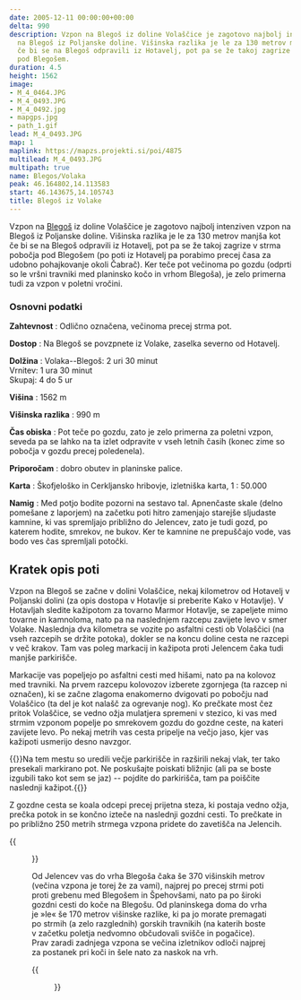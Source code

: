 ```yaml
---
date: 2005-12-11 00:00:00+00:00
delta: 990
description: Vzpon na Blegoš iz doline Volaščice je zagotovo najbolj intenziven vzpon
  na Blegoš iz Poljanske doline. Višinska razlika je le za 130 metrov manjša, kot
  če bi se na Blegoš odpravili iz Hotavelj, pot pa se že takoj zagrize v strma pobočja
  pod Blegošem.
duration: 4.5
height: 1562
image:
- M_4_0464.JPG
- M_4_0493.JPG
- M_4_0492.jpg
- mapgps.jpg
- path_1.gif
lead: M_4_0493.JPG
map: 1
maplink: https://mapzs.projekti.si/poi/4875
multilead: M_4_0493.JPG
multipath: true
name: Blegos/Volaka
peak: 46.164802,14.113583
start: 46.143675,14.105743
title: Blegoš iz Volake
---
```

Vzpon na [Blegoš](../) iz doline Volaščice je zagotovo najbolj intenziven vzpon na Blegoš iz Poljanske doline. Višinska razlika je le za 130 metrov manjša kot če bi se na Blegoš odpravili iz Hotavelj, pot pa se že takoj zagrize v strma pobočja pod Blegošem (po poti iz Hotavelj pa porabimo precej časa za udobno pohajkovanje okoli Čabrač). Ker teče pot večinoma po gozdu (odprti so le vršni travniki med planinsko kočo in vrhom Blegoša), je zelo primerna tudi za vzpon v poletni vročini. 

### Osnovni podatki

**Zahtevnost**
:   Odlično označena, večinoma precej strma pot.

**Dostop**
:   Na Blegoš se povzpnete iz Volake, zaselka severno od Hotavelj.

**Dolžina**
:   Volaka--Blegoš: 2 uri 30 minut\
    Vrnitev: 1 ura 30 minut\
    Skupaj: 4 do 5 ur

**Višina**
:   1562 m

**Višinska razlika**
:   990 m

**Čas obiska**
:   Pot teče po gozdu, zato je zelo primerna za poletni vzpon, seveda pa se lahko na ta izlet odpravite v vseh letnih časih (konec zime so pobočja v gozdu precej poledenela).

**Priporočam**
:   dobro obutev in planinske palice.

**Karta**
:   Škofjeloško in Cerkljansko hribovje, izletniška karta, 1 : 50.000

**Namig**
:   Med potjo bodite pozorni na sestavo tal. Apnenčaste skale (delno pomešane z laporjem) na začetku poti hitro zamenjajo starejše sljudaste kamnine, ki vas spremljajo približno do Jelencev, zato je tudi gozd, po katerem hodite, smrekov, ne bukov. Ker te kamnine ne prepuščajo vode, vas bodo ves čas spremljali potočki.

Kratek opis poti
----------------

Vzpon na Blegoš se začne v dolini Volaščice, nekaj kilometrov od Hotavelj v Poljanski dolini (za opis dostopa v Hotavlje si preberite Kako v Hotavlje). V Hotavljah sledite kažipotom za tovarno Marmor Hotavlje, se zapeljete mimo tovarne in kamnoloma, nato pa na naslednjem razcepu zavijete levo v smer Volake. Naslednja dva kilometra se vozite po asfaltni cesti ob Volaščici (na vseh razcepih se držite potoka), dokler se na koncu doline cesta ne razcepi v več krakov. Tam vas poleg markacij in kažipota proti Jelencem čaka tudi manjše parkirišče.

Markacije vas popeljejo po asfaltni cesti med hišami, nato pa na kolovoz med travniki. Na prvem razcepu kolovozov izberete zgornjega (ta razcep ni označen), ki se začne zlagoma enakomerno dvigovati po pobočju nad Volaščico (ta del je kot nalašč za ogrevanje nog). Ko prečkate most čez pritok Volaščice, se vedno ožja mulatjera spremeni v stezico, ki vas med strmim vzponom popelje po smrekovem gozdu do gozdne ceste, na kateri zavijete levo. Po nekaj metrih vas cesta pripelje na večjo jaso, kjer vas kažipoti usmerijo desno navzgor.

{{<note warn>}}Na tem mestu so uredili večje parkirišče in razširili nekaj vlak, ter tako presekali markirano pot. Ne poskušajte poiskati bližnjic (ali pa se boste izgubili tako kot sem se jaz) -- pojdite do parkirišča, tam pa poiščite naslednji kažipot.{{</note>}}

Z gozdne cesta se koala odcepi precej prijetna steza, ki postaja vedno ožja, prečka potok in se končno izteče na naslednji gozdni cesti. To prečkate in po približno 250 metrih strmega vzpona pridete do zavetišča na Jelencih.

{{<figure src="M_4_0493.JPG" caption="Zavetišče na Jelencih">}}

Od Jelencev vas do vrha Blegoša čaka še 370 višinskih metrov (večina vzpona je torej že za vami), najprej po precej strmi poti proti grebenu med Blegošem in Špehovšami, nato pa po široki gozdni cesti do koče na Blegošu. Od planinskega doma do vrha je »le« še 170 metrov višinske razlike, ki pa jo morate premagati po strmih (a zelo razglednih) gorskih travnikih (na katerih boste v začetku poletja nedvomno občudovali svišče in pogačice). Prav zaradi zadnjega vzpona se večina izletnikov odloči najprej za postanek pri koči in šele nato za naskok na vrh.

{{<figure src="M_4_0492.jpg" caption="Koča pod Blegošem">}}
